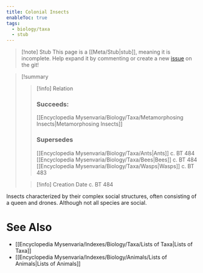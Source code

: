 ```yaml
---
title: Colonial Insects
enableToc: true
tags:
  - biology/taxa
  - stub
---
```


> [!note] Stub
> This page is a [[Meta/Stub|stub]], meaning it is incomplete. Help expand it by commenting or create a new [issue](https://github.com/RagtimeGal/quartz--encyclopedia-mysenvaria/issues/new/choose) on the git!


> [!summary[](Meta/Stubs.md)
> > [!info] Relation
> > ### Succeeds:
> > [[Encyclopedia Mysenvaria/Biology/Taxa/Metamorphosing Insects|Metamorphosing Insects]]
> > ### Supersedes 
> > [[Encyclopedia Mysenvaria/Biology/Taxa/Ants|Ants]] c. BT 484
> > [[Encyclopedia Mysenvaria/Biology/Taxa/Bees|Bees]] c. BT 484
> > [[Encyclopedia Mysenvaria/Biology/Taxa/Wasps|Wasps]] c. BT 483
>
> > [!info] Creation Date
> > c. BT 484

Insects characterized by their complex social structures, often consisting of a queen and drones. Although not all species are social.

# See Also
- [[Encyclopedia Mysenvaria/Indexes/Biology/Taxa/Lists of Taxa|Lists of Taxa]]
- [[Encyclopedia Mysenvaria/Indexes/Biology/Animals/Lists of Animals|Lists of Animals]]
